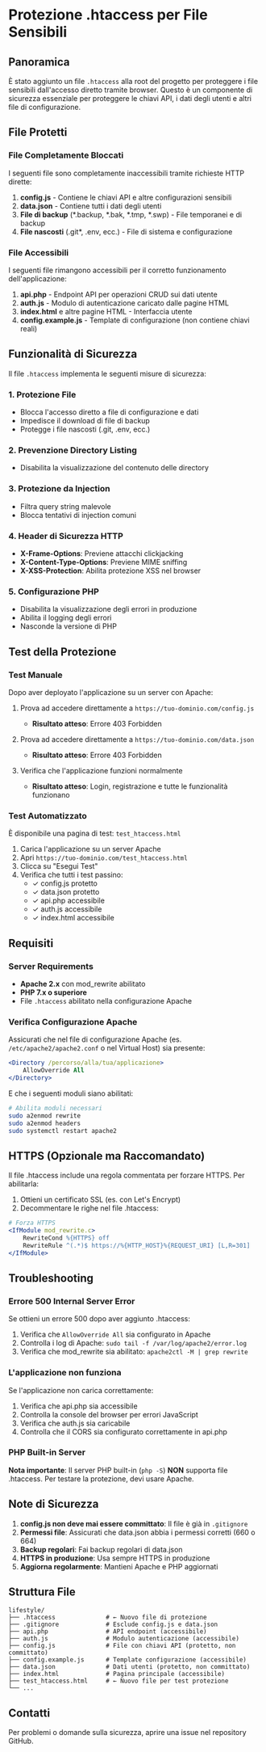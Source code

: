 # Protezione .htaccess per File Sensibili

## Panoramica

È stato aggiunto un file `.htaccess` alla root del progetto per proteggere i file sensibili dall'accesso diretto tramite browser. Questo è un componente di sicurezza essenziale per proteggere le chiavi API, i dati degli utenti e altri file di configurazione.

## File Protetti

### File Completamente Bloccati

I seguenti file sono completamente inaccessibili tramite richieste HTTP dirette:

1. **config.js** - Contiene le chiavi API e altre configurazioni sensibili
2. **data.json** - Contiene tutti i dati degli utenti
3. **File di backup** (*.backup, *.bak, *.tmp, *.swp) - File temporanei e di backup
4. **File nascosti** (.git*, .env, ecc.) - File di sistema e configurazione

### File Accessibili

I seguenti file rimangono accessibili per il corretto funzionamento dell'applicazione:

1. **api.php** - Endpoint API per operazioni CRUD sui dati utente
2. **auth.js** - Modulo di autenticazione caricato dalle pagine HTML
3. **index.html** e altre pagine HTML - Interfaccia utente
4. **config.example.js** - Template di configurazione (non contiene chiavi reali)

## Funzionalità di Sicurezza

Il file `.htaccess` implementa le seguenti misure di sicurezza:

### 1. Protezione File
- Blocca l'accesso diretto a file di configurazione e dati
- Impedisce il download di file di backup
- Protegge i file nascosti (.git, .env, ecc.)

### 2. Prevenzione Directory Listing
- Disabilita la visualizzazione del contenuto delle directory

### 3. Protezione da Injection
- Filtra query string malevole
- Blocca tentativi di injection comuni

### 4. Header di Sicurezza HTTP
- **X-Frame-Options**: Previene attacchi clickjacking
- **X-Content-Type-Options**: Previene MIME sniffing
- **X-XSS-Protection**: Abilita protezione XSS nel browser

### 5. Configurazione PHP
- Disabilita la visualizzazione degli errori in produzione
- Abilita il logging degli errori
- Nasconde la versione di PHP

## Test della Protezione

### Test Manuale

Dopo aver deployato l'applicazione su un server con Apache:

1. Prova ad accedere direttamente a `https://tuo-dominio.com/config.js`
   - **Risultato atteso**: Errore 403 Forbidden

2. Prova ad accedere direttamente a `https://tuo-dominio.com/data.json`
   - **Risultato atteso**: Errore 403 Forbidden

3. Verifica che l'applicazione funzioni normalmente
   - **Risultato atteso**: Login, registrazione e tutte le funzionalità funzionano

### Test Automatizzato

È disponibile una pagina di test: `test_htaccess.html`

1. Carica l'applicazione su un server Apache
2. Apri `https://tuo-dominio.com/test_htaccess.html`
3. Clicca su "Esegui Test"
4. Verifica che tutti i test passino:
   - ✓ config.js protetto
   - ✓ data.json protetto
   - ✓ api.php accessibile
   - ✓ auth.js accessibile
   - ✓ index.html accessibile

## Requisiti

### Server Requirements

- **Apache 2.x** con mod_rewrite abilitato
- **PHP 7.x o superiore**
- File `.htaccess` abilitato nella configurazione Apache

### Verifica Configurazione Apache

Assicurati che nel file di configurazione Apache (es. `/etc/apache2/apache2.conf` o nel Virtual Host) sia presente:

```apache
<Directory /percorso/alla/tua/applicazione>
    AllowOverride All
</Directory>
```

E che i seguenti moduli siano abilitati:

```bash
# Abilita moduli necessari
sudo a2enmod rewrite
sudo a2enmod headers
sudo systemctl restart apache2
```

## HTTPS (Opzionale ma Raccomandato)

Il file .htaccess include una regola commentata per forzare HTTPS. Per abilitarla:

1. Ottieni un certificato SSL (es. con Let's Encrypt)
2. Decommentare le righe nel file .htaccess:

```apache
# Forza HTTPS
<IfModule mod_rewrite.c>
    RewriteCond %{HTTPS} off
    RewriteRule ^(.*)$ https://%{HTTP_HOST}%{REQUEST_URI} [L,R=301]
</IfModule>
```

## Troubleshooting

### Errore 500 Internal Server Error

Se ottieni un errore 500 dopo aver aggiunto .htaccess:

1. Verifica che `AllowOverride All` sia configurato in Apache
2. Controlla i log di Apache: `sudo tail -f /var/log/apache2/error.log`
3. Verifica che mod_rewrite sia abilitato: `apache2ctl -M | grep rewrite`

### L'applicazione non funziona

Se l'applicazione non carica correttamente:

1. Verifica che api.php sia accessibile
2. Controlla la console del browser per errori JavaScript
3. Verifica che auth.js sia caricabile
4. Controlla che il CORS sia configurato correttamente in api.php

### PHP Built-in Server

**Nota importante**: Il server PHP built-in (`php -S`) **NON** supporta file .htaccess. Per testare la protezione, devi usare Apache.

## Note di Sicurezza

1. **config.js non deve mai essere committato**: Il file è già in `.gitignore`
2. **Permessi file**: Assicurati che data.json abbia i permessi corretti (660 o 664)
3. **Backup regolari**: Fai backup regolari di data.json
4. **HTTPS in produzione**: Usa sempre HTTPS in produzione
5. **Aggiorna regolarmente**: Mantieni Apache e PHP aggiornati

## Struttura File

```
lifestyle/
├── .htaccess              # ← Nuovo file di protezione
├── .gitignore             # Esclude config.js e data.json
├── api.php                # API endpoint (accessibile)
├── auth.js                # Modulo autenticazione (accessibile)
├── config.js              # File con chiavi API (protetto, non committato)
├── config.example.js      # Template configurazione (accessibile)
├── data.json              # Dati utenti (protetto, non committato)
├── index.html             # Pagina principale (accessibile)
├── test_htaccess.html     # ← Nuovo file per test protezione
└── ...
```

## Contatti

Per problemi o domande sulla sicurezza, aprire una issue nel repository GitHub.
